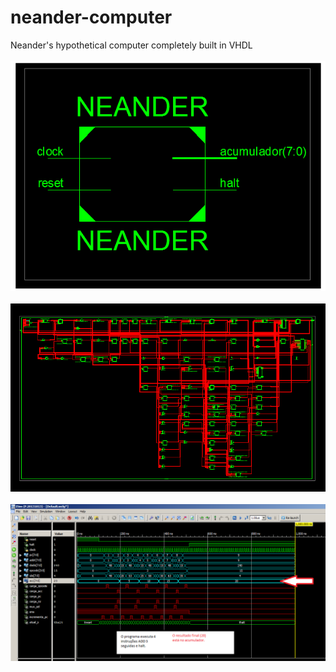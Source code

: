 # neander-computer
Neander's hypothetical computer completely built in VHDL
<br/><br/>
![ScreenShot](https://raw.githubusercontent.com/izemauricio/neander-computer/master/screenshot%20(2).png)
<br/><br/>
![ScreenShot](https://raw.githubusercontent.com/izemauricio/neander-computer/master/screenshot%20(3).png)
<br/><br/>
![ScreenShot](https://raw.githubusercontent.com/izemauricio/neander-computer/master/screenshot%20(1).png)

